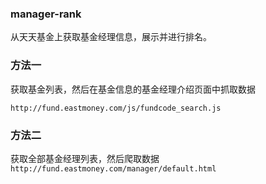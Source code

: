 ### manager-rank

从天天基金上获取基金经理信息，展示并进行排名。


### 方法一
获取基金列表，然后在基金信息的基金经理介绍页面中抓取数据

`http://fund.eastmoney.com/js/fundcode_search.js`


### 方法二

获取全部基金经理列表，然后爬取数据
`http://fund.eastmoney.com/manager/default.html`